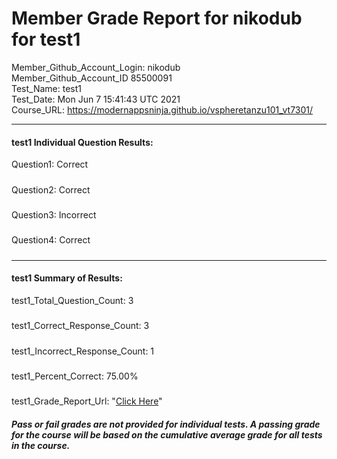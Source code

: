 # Member Grade Report for nikodub for test1  
   
Member_Github_Account_Login: nikodub  
Member_Github_Account_ID 85500091  
Test_Name: test1  
Test_Date: Mon Jun  7 15:41:43 UTC 2021  
Course_URL: https://modernappsninja.github.io/vspheretanzu101_vt7301/  
   
---  
#### test1 Individual Question Results:  
Question1: Correct  
#####  
Question2: Correct  
#####  
Question3: Incorrect  
#####  
Question4: Correct  
#####  
---  
#### test1 Summary of Results:  
test1_Total_Question_Count: 3  
#####  
test1_Correct_Response_Count: 3  
#####  
test1_Incorrect_Response_Count: 1  
#####  
test1_Percent_Correct: 75.00%  
#####  
test1_Grade_Report_Url: "[Click Here](https://github.com/modernappsninjas/nikodub/blob/main/static/userdata/courses/vspheretanzu101_vt7301/grade_report.pr656.test1.md)"
##### Pass or fail grades are not provided for individual tests. A passing grade for the course will be based on the cumulative average grade for all tests in the course.  
